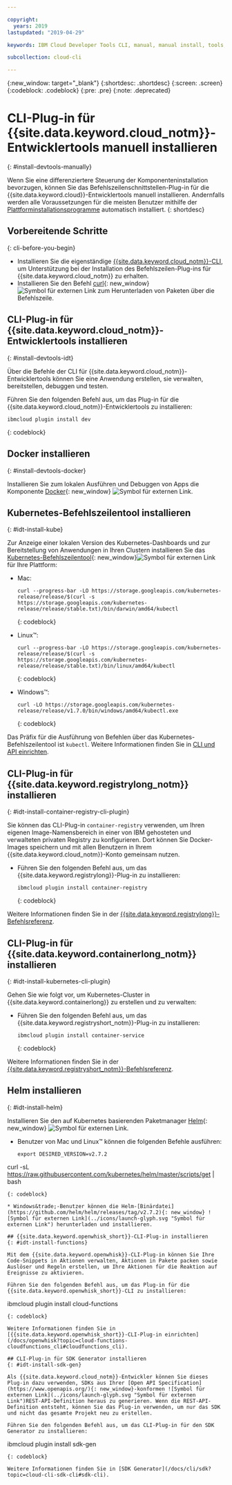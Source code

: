 ```yaml
---

copyright:
  years: 2019
lastupdated: "2019-04-29"

keywords: IBM Cloud Developer Tools CLI, manual, manual install, tools, components, developer tools, ibmcloud cli, ibmcloud, ibmcloud dev, cli, plugin, plug-in, command line, command-line, developer tools, kubernetes, kubectl

subcollection: cloud-cli

---
```


{:new_window: target="_blank"}
{:shortdesc: .shortdesc}
{:screen: .screen}
{:codeblock: .codeblock}
{:pre: .pre}
{:note: .deprecated}

# CLI-Plug-in für {{site.data.keyword.cloud_notm}}-Entwicklertools manuell installieren
{: #install-devtools-manually}

Wenn Sie eine differenziertere Steuerung der Komponenteninstallation bevorzugen, können Sie das Befehlszeilenschnittstellen-Plug-in für die {{site.data.keyword.cloud}}-Entwicklertools manuell installieren. Andernfalls werden alle Voraussetzungen für die meisten Benutzer mithilfe der [Plattforminstallationsprogramme](/docs/cli?topic=cloud-cli-ibmcloud-cli#step1-install-idt) automatisch installiert.
{: shortdesc}

## Vorbereitende Schritte
{: cli-before-you-begin}

* Installieren Sie die eigenständige [{{site.data.keyword.cloud_notm}}-CLI](/docs/cli?topic=cloud-cli-install-ibmcloud-cli#install-ibmcloud-cli), um Unterstützung bei der Installation des Befehlszeilen-Plug-ins für {{site.data.keyword.cloud_notm}} zu erhalten.
* Installieren Sie den Befehl [curl](https://curl.haxx.se/download.html){: new_window} ![Symbol für externen Link](../icons/launch-glyph.svg "Symbol für externen Link") zum Herunterladen von Paketen über die Befehlszeile.

## CLI-Plug-in für {{site.data.keyword.cloud_notm}}-Entwicklertools installieren
{: #install-devtools-idt}

Über die Befehle der CLI für {{site.data.keyword.cloud_notm}}-Entwicklertools können Sie eine Anwendung erstellen, sie verwalten, bereitstellen, debuggen und testen.

Führen Sie den folgenden Befehl aus, um das Plug-in für die {{site.data.keyword.cloud_notm}}-Entwicklertools zu installieren: 
```
ibmcloud plugin install dev
```
{: codeblock}

## Docker installieren
{: #install-devtools-docker}

Installieren Sie zum lokalen Ausführen und Debuggen von Apps die Komponente [Docker](https://www.docker.com/get-started){: new_window} ![Symbol für externen Link](../icons/launch-glyph.svg "Symbol für externen Link").

## Kubernetes-Befehlszeilentool installieren
{: #idt-install-kube}

Zur Anzeige einer lokalen Version des Kubernetes-Dashboards und zur Bereitstellung von Anwendungen in Ihren Clustern installieren Sie das [Kubernetes-Befehlszeilentool](https://kubernetes.io/docs/tasks/tools/install-kubectl/){: new_window}![Symbol für externen Link](../icons/launch-glyph.svg "Symbol für externen Link") für Ihre Plattform:

* Mac:
  ```
  curl --progress-bar -LO https://storage.googleapis.com/kubernetes-release/release/$(curl -s https://storage.googleapis.com/kubernetes-release/release/stable.txt)/bin/darwin/amd64/kubectl
  ```
  {: codeblock}

* Linux&trade;:
  ```
  curl --progress-bar -LO https://storage.googleapis.com/kubernetes-release/release/$(curl -s https://storage.googleapis.com/kubernetes-release/release/stable.txt)/bin/linux/amd64/kubectl
  ```
  {: codeblock}

* Windows&trade;:
  ```
  curl -LO https://storage.googleapis.com/kubernetes-release/release/v1.7.0/bin/windows/amd64/kubectl.exe
  ```
  {: codeblock}

Das Präfix für die Ausführung von Befehlen über das Kubernetes-Befehlszeilentool ist `kubectl`. Weitere Informationen finden Sie in [CLI und API einrichten](/docs/containers?topic=containers-cs_cli_install#cs_cli_install).

## CLI-Plug-in für {{site.data.keyword.registrylong_notm}} installieren
{: #idt-install-container-registry-cli-plugin}

Sie können das CLI-Plug-in `container-registry` verwenden, um Ihren eigenen Image-Namensbereich in einer von IBM gehosteten und verwalteten privaten Registry zu konfigurieren. Dort können Sie Docker-Images speichern und mit allen Benutzern in Ihrem {{site.data.keyword.cloud_notm}}-Konto gemeinsam nutzen. 

* Führen Sie den folgenden Befehl aus, um das {{site.data.keyword.registrylong}}-Plug-in zu installieren:
  ```
  ibmcloud plugin install container-registry
  ```
  {: codeblock}

Weitere Informationen finden Sie in der [{{site.data.keyword.registrylong}}-Befehlsreferenz](/docs/services/Registry?topic=registry-registry_cli_reference).

## CLI-Plug-in für {{site.data.keyword.containerlong_notm}} installieren
{: #idt-install-kubernetes-cli-plugin}

Gehen Sie wie folgt vor, um Kubernetes-Cluster in {{site.data.keyword.containerlong}} zu erstellen und zu verwalten:

* Führen Sie den folgenden Befehl aus, um das {{site.data.keyword.registryshort_notm}}-Plug-in zu installieren:
  ```
  ibmcloud plugin install container-service
  ```
  {: codeblock}

Weitere Informationen finden Sie in der [{{site.data.keyword.registryshort_notm}}-Befehlsreferenz](/docs/containers-cli-plugin?topic=containers-cli-plugin-cs_cli_reference).

## Helm installieren
{: #idt-install-helm}

Installieren Sie den auf Kubernetes basierenden Paketmanager [Helm](https://helm.sh/docs/){: new_window} ![Symbol für externen Link](../icons/launch-glyph.svg "Symbol für externen Link").

* Benutzer von Mac und Linux&trade; können die folgenden Befehle ausführen:
  ```
  export DESIRED_VERSION=v2.7.2
curl -sL https://raw.githubusercontent.com/kubernetes/helm/master/scripts/get | bash
  ```
  {: codeblock}

* Windows&trade;-Benutzer können die Helm-[Binärdatei](https://github.com/helm/helm/releases/tag/v2.7.2){: new_window} ![Symbol für externen Link](../icons/launch-glyph.svg "Symbol für externen Link") herunterladen und installieren.

## {{site.data.keyword.openwhisk_short}}-CLI-Plug-in installieren
{: #idt-install-functions}

Mit dem {{site.data.keyword.openwhisk}}-CLI-Plug-in können Sie Ihre Code-Snippets in Aktionen verwalten, Aktionen in Pakete packen sowie Auslöser und Regeln erstellen, um Ihre Aktionen für die Reaktion auf Ereignisse zu aktivieren.

Führen Sie den folgenden Befehl aus, um das Plug-in für die {{site.data.keyword.openwhisk_short}}-CLI zu installieren:
```
ibmcloud plugin install cloud-functions
```
{: codeblock}

Weitere Informationen finden Sie in [{{site.data.keyword.openwhisk_short}}-CLI-Plug-in einrichten](/docs/openwhisk?topic=cloud-functions-cloudfunctions_cli#cloudfunctions_cli).

## CLI-Plug-in für SDK Generator installieren
{: #idt-install-sdk-gen}

Als {{site.data.keyword.cloud_notm}}-Entwickler können Sie dieses Plug-in dazu verwenden, SDKs aus Ihrer [Open API Specification](https://www.openapis.org/){: new_window}-konformen ![Symbol für externen Link](../icons/launch-glyph.svg "Symbol für externen Link")REST-API-Definition heraus zu generieren. Wenn die REST-API-Definition entsteht, können Sie das Plug-in verwenden, um nur das SDK und nicht das gesamte Projekt neu zu erstellen.

Führen Sie den folgenden Befehl aus, um das CLI-Plug-in für den SDK Generator zu installieren:
```
ibmcloud plugin install sdk-gen
```
{: codeblock}

Weitere Informationen finden Sie in [SDK Generator](/docs/cli/sdk?topic=cloud-cli-sdk-cli#sdk-cli).
